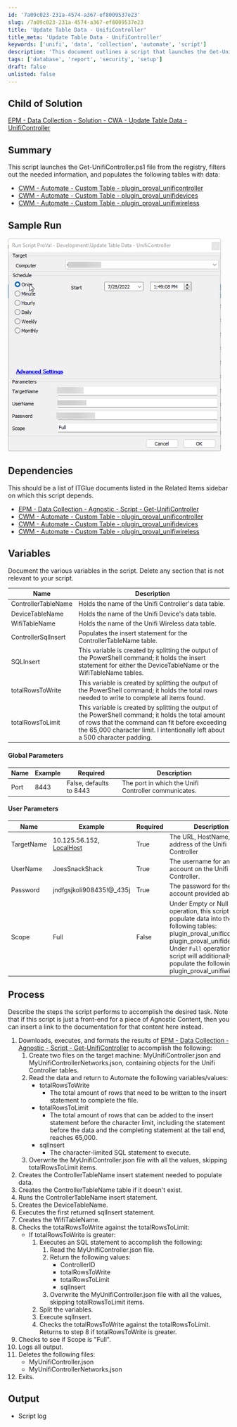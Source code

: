 ```yaml
---
id: '7a09c023-231a-4574-a367-ef8009537e23'
slug: /7a09c023-231a-4574-a367-ef8009537e23
title: 'Update Table Data - UnifiController'
title_meta: 'Update Table Data - UnifiController'
keywords: ['unifi', 'data', 'collection', 'automate', 'script']
description: 'This document outlines a script that launches the Get-UnifiController.ps1 file from the registry to filter and populate data into various tables related to the Unifi Controller. It includes sample runs, dependencies, variables, process steps, and output logs.'
tags: ['database', 'report', 'security', 'setup']
draft: false
unlisted: false
---
```


## Child of Solution

[EPM - Data Collection - Solution - CWA - Update Table Data - UnifiController](/docs/59fbb11b-df98-46a4-9b97-986b4f8e16f9)  

## Summary

This script launches the Get-UnifiController.ps1 file from the registry, filters out the needed information, and populates the following tables with data:

- [CWM - Automate - Custom Table - plugin_proval_unificontroller](/docs/317fccab-60e6-4af7-8866-1b4d862d973e)
- [CWM - Automate - Custom Table - plugin_proval_unifidevices](/docs/048bcde3-a1b4-45a9-a86c-ba19c0a40933)
- [CWM - Automate - Custom Table - plugin_proval_unifiwireless](/docs/e4a1a60d-1e35-4336-a1a3-28e2ffb12855)

## Sample Run

![Sample Run](../../../static/img/Update-Table-Data---UnifiController/image_1.png)

## Dependencies

This should be a list of ITGlue documents listed in the Related Items sidebar on which this script depends.

- [EPM - Data Collection - Agnostic - Script - Get-UnifiController](/docs/d5d5fe24-6009-48cf-9d51-ac4763a1be7f)
- [CWM - Automate - Custom Table - plugin_proval_unificontroller](/docs/317fccab-60e6-4af7-8866-1b4d862d973e)
- [CWM - Automate - Custom Table - plugin_proval_unifidevices](/docs/048bcde3-a1b4-45a9-a86c-ba19c0a40933)
- [CWM - Automate - Custom Table - plugin_proval_unifiwireless](/docs/e4a1a60d-1e35-4336-a1a3-28e2ffb12855)

## Variables

Document the various variables in the script. Delete any section that is not relevant to your script.

| Name                | Description                                                                                   |
|---------------------|-----------------------------------------------------------------------------------------------|
| ControllerTableName | Holds the name of the Unifi Controller's data table.                                        |
| DeviceTableName     | Holds the name of the Unifi Device's data table.                                            |
| WifiTableName       | Holds the name of the Unifi Wireless data table.                                            |
| ControllerSqlInsert  | Populates the insert statement for the ControllerTableName table.                           |
| SQLInsert            | This variable is created by splitting the output of the PowerShell command; it holds the insert statement for either the DeviceTableName or the WifiTableName tables. |
| totalRowsToWrite    | This variable is created by splitting the output of the PowerShell command; it holds the total rows needed to write to complete all items found. |
| totalRowsToLimit    | This variable is created by splitting the output of the PowerShell command; it holds the total amount of rows that the command can fit before exceeding the 65,000 character limit. I intentionally left about a 500 character padding. |

#### Global Parameters

| Name  | Example | Required                       | Description                                           |
|-------|---------|--------------------------------|-------------------------------------------------------|
| Port  | 8443    | False, defaults to 8443        | The port in which the Unifi Controller communicates. |

#### User Parameters

| Name        | Example                                                                                       | Required | Description                                                         |
|-------------|-----------------------------------------------------------------------------------------------|----------|---------------------------------------------------------------------|
| TargetName  | 10.125.56.152, [LocalHost](https://somecompany/unifi)                                       | True     | The URL, HostName, or IP address of the Unifi Controller           |
| UserName    | JoesSnackShack                                                                                | True     | The username for an admin account on the Unifi Controller.          |
| Password    | jndfgsjkoli908435!@_435j                                                                      | True     | The password for the admin account provided above.                  |
| Scope       | Full                                                                                          | False    | Under Empty or Null operation, this script will populate data into the following tables: plugin_proval_unificontroller, plugin_proval_unifidevices. Under `Full` operation, this script will additionally populate the following table: plugin_proval_unifiwireless. |

## Process

Describe the steps the script performs to accomplish the desired task. Note that if this script is just a front-end for a piece of Agnostic Content, then you can insert a link to the documentation for that content here instead.

1. Downloads, executes, and formats the results of [EPM - Data Collection - Agnostic - Script - Get-UnifiController](/docs/d5d5fe24-6009-48cf-9d51-ac4763a1be7f) to accomplish the following:
   1. Create two files on the target machine: MyUnifiController.json and MyUnifiControllerNetworks.json, containing objects for the Unifi Controller tables.
   2. Read the data and return to Automate the following variables/values:
      - totalRowsToWrite
        - The total amount of rows that need to be written to the insert statement to complete the file.
      - totalRowsToLimit
        - The total amount of rows that can be added to the insert statement before the character limit, including the statement before the data and the completing statement at the tail end, reaches 65,000.
      - sqlInsert
        - The character-limited SQL statement to execute.
   3. Overwrite the MyUnifiController.json file with all the values, skipping totalRowsToLimit items.
2. Creates the ControllerTableName insert statement needed to populate data.
3. Creates the ControllerTableName table if it doesn't exist.
4. Runs the ControllerTableName insert statement.
5. Creates the DeviceTableName.
6. Executes the first returned sqlInsert statement.
7. Creates the WifiTableName.
8. Checks the totalRowsToWrite against the totalRowsToLimit:
   - If totalRowsToWrite is greater:
     1. Executes an SQL statement to accomplish the following:
        1. Read the MyUnifiController.json file.
        2. Return the following values:
           - ControllerID
           - totalRowsToWrite
           - totalRowsToLimit
           - sqlInsert
        3. Overwrite the MyUnifiController.json file with all the values, skipping totalRowsToLimit items.
     2. Split the variables.
     3. Execute sqlInsert.
     4. Checks the totalRowsToWrite against the totalRowsToLimit. Returns to step 8 if totalRowsToWrite is greater.
9. Checks to see if Scope is "Full".
10. Logs all output.
11. Deletes the following files:
    - MyUnifiController.json
    - MyUnifiControllerNetworks.json
12. Exits.

## Output

- Script log


